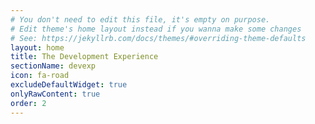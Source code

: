 ```yaml
---
# You don't need to edit this file, it's empty on purpose.
# Edit theme's home layout instead if you wanna make some changes
# See: https://jekyllrb.com/docs/themes/#overriding-theme-defaults
layout: home
title: The Development Experience
sectionName: devexp
icon: fa-road
excludeDefaultWidget: true
onlyRawContent: true
order: 2
---
```


<script type="text/javascript">

    var npsConfig = { 
      styling: { 
        backgroundHoverColour: 'DarkOrchid', 
        foregroundHoverColour: 'white', 
        backgroundColour: 'DarkMagenta',
        foregroundColour: 'white', 
        top: '20px', 
        right: '20px'
      },
      settings: {
        introductionStatement: 'Thank you for reading this far! Please let us know how it\'s going...',
        mainQuestion: 'On a scale of 1 - 100, how easy is this documentation to understand? (100 being 100% easy)',
        answerRanges: [
          {
            start: 1,
            end: 40,
            question: 'How would you do it, starting from scratch?'
          },
          {
            start: 41,
            end: 60,
            question: 'What types of things are missing from the documentation?'
          },
          {
            start: 61,
            end: 80,
            question: 'Do we need to include any specific information that's been missed?'
          },
          {
            start: 81,
            end: 100,
            question: 'What would complete this documentation and make it perfect?'
          }
        ],
        timeOutOnAnswer: 180,
	miscSettings: {
		widgetName: purple-widget
	}
      }
    };

    initialzeCodeRedNpsWidget(npsConfig);

</script>
